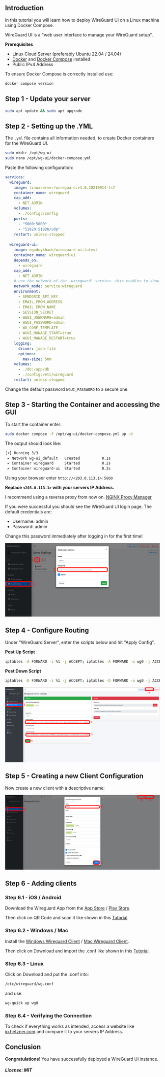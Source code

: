 
## Introduction

In this tutorial you will learn how to deploy WireGuard UI on a Linux machine using Docker Compose.

WireGuard UI is a "web user interface to manage your WireGuard setup".

**Prerequisites**

- Linux Cloud Server (preferably Ubuntu 22.04 / 24.04)
- [Docker](https://docs.docker.com/engine/install/ubuntu/) and [Docker Compose](https://docs.docker.com/compose/install/linux/) installed
- Public IPv4 Address

To ensure Docker Compose is correctly installed use:

```bash
docker compose version
```

## Step 1 - Update your server

```bash
sudo apt update && sudo apt upgrade
```

## Step 2 - Setting up the .YML

The `.yml` file contains all information needed, 
to create Docker containers for the WireGuard UI.

```bash
sudo mkdir /opt/wg-ui
sudo nano /opt/wg-ui/docker-compose.yml
```

Paste the following configuration:

```yaml
services:
  wireguard:
    image: linuxserver/wireguard:v1.0.20210914-ls7
    container_name: wireguard
    cap_add:
      - NET_ADMIN
    volumes:
      - ./config:/config
    ports:
      - "5000:5000"
      - "51820:51820/udp"
    restart: unless-stopped

  wireguard-ui:
    image: ngoduykhanh/wireguard-ui:latest
    container_name: wireguard-ui
    depends_on:
      - wireguard
    cap_add:
      - NET_ADMIN
    # use the network of the 'wireguard' service. this enables to show active clients in the status page
    network_mode: service:wireguard
    environment:
      - SENDGRID_API_KEY
      - EMAIL_FROM_ADDRESS
      - EMAIL_FROM_NAME
      - SESSION_SECRET
      - WGUI_USERNAME=admin
      - WGUI_PASSWORD=admin
      - WG_CONF_TEMPLATE
      - WGUI_MANAGE_START=true
      - WGUI_MANAGE_RESTART=true
    logging:
      driver: json-file
      options:
        max-size: 50m
    volumes:
      - ./db:/app/db
      - ./config:/etc/wireguard
    restart: unless-stopped
```

Change the default password `WGUI_PASSWORD` to a secure one.

## Step 3 - Starting the Container and accessing the GUI

To start the container enter:

```bash
sudo docker compose -f /opt/wg-ui/docker-compose.yml up -d
```

The output should look like:

```bash
[+] Running 3/3
 ✔ Network wg-ui_default   Created          0.1s
 ✔ Container wireguard     Started          0.2s
 ✔ Container wireguard-ui  Started          0.3s
```

Using your browser enter `http://<203.0.113.1>:5000`

**Replace `<203.0.113.1>` with your servers IP Address.**

I recommend using a reverse proxy from now on.
[NGINX Proxy Manager](https://community.hetzner.com/tutorials/installing-nginx-proxy-manager)

If you were successful you should see the WireGuard UI login page. The default credentials are:
 
- Username: admin
- Password: admin

Change this password immediately after logging in for the first time!

![password.png](images/password.png)

## Step 4 - Configure Routing

Under "WireGuard Server", enter the scripts below and hit "Apply Config".

**Post Up Script**
```bash
iptables -A FORWARD -i %1 -j ACCEPT; iptables -A FORWARD -o wg0 -j ACCEPT; iptables -t nat -A POSTROUTING -o eth+ -j MASQUERADE
```

**Post Down Script**
```bash
iptables -D FORWARD -i %1 -j ACCEPT; iptables -D FORWARD -o wg0 -j ACCEPT; iptables -t nat -D POSTROUTING -o eth+ -j MASQUERADE
```

![routing.png](images/routing.png)

## Step 5 - Creating a new Client Configuration

Now create a new client with a descriptive name:

![client.png](images/client.png)

## Step 6 - Adding clients

### Step 6.1 - iOS / Android

Download the Wireguard App from the [App Store](https://apps.apple.com/de/app/wireguard/id1441195209) / [Play Store](https://play.google.com/store/apps/details?id=com.wireguard.android&gl=DE).

Then click on QR Code and scan it like shown in this [Tutorial](https://community.hetzner.com/tutorials/install-and-configure-wireguard-vpn#step-32---android-client).

### Step 6.2 - Windows / Mac

Install the [Windows Wireguard Client](https://download.wireguard.com/windows-client/wireguard-installer.exe) / [Mac Wireguard Client](https://itunes.apple.com/us/app/wireguard/id1451685025?ls=1&mt=12).

Then click on Download and import the .conf like shown in this [Tutorial](https://community.hetzner.com/tutorials/install-and-configure-wireguard-vpn#step-33---windows-client).

### Step 6.3 - Linux

Click on Download and put the .conf into:

```bash
/etc/wireguard/wg.conf
```

and use:

```bash
wg-quick up wg0
```

### Step 6.4 - Verifying the Connection

To check if everything works as intended, access a website like [ip.hetzner.com](https://ip.hetzner.com/) and compare it to your servers IP Address.

## Conclusion

**Congratulations**! You have successfully deployed a WireGuard UI instance.

##### License: MIT

<!--

Contributor's Certificate of Origin

By making a contribution to this project, I certify that:

(a) The contribution was created in whole or in part by me and I have
    the right to submit it under the license indicated in the file; or

(b) The contribution is based upon previous work that, to the best of my
    knowledge, is covered under an appropriate license and I have the
    right under that license to submit that work with modifications,
    whether created in whole or in part by me, under the same license
    (unless I am permitted to submit under a different license), as
    indicated in the file; or

(c) The contribution was provided directly to me by some other person
    who certified (a), (b) or (c) and I have not modified it.

(d) I understand and agree that this project and the contribution are
    public and that a record of the contribution (including all personal
    information I submit with it, including my sign-off) is maintained
    indefinitely and may be redistributed consistent with this project
    or the license(s) involved.

Signed-off-by: Joshua Hoffmann benjoeman.jh@gmail.com

-->
